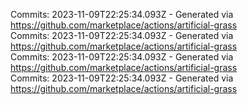 Commits: 2023-11-09T22:25:34.093Z - Generated via https://github.com/marketplace/actions/artificial-grass
<br>
Commits: 2023-11-09T22:25:34.093Z - Generated via https://github.com/marketplace/actions/artificial-grass
<br>
Commits: 2023-11-09T22:25:34.093Z - Generated via https://github.com/marketplace/actions/artificial-grass
<br>
Commits: 2023-11-09T22:25:34.093Z - Generated via https://github.com/marketplace/actions/artificial-grass
<br>
